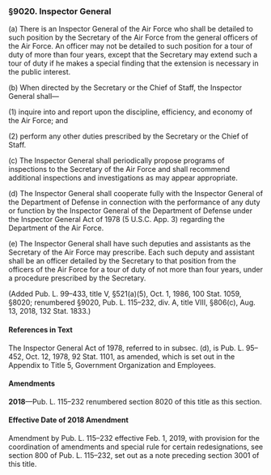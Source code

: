 ### §9020. Inspector General ###

(a) There is an Inspector General of the Air Force who shall be detailed to such position by the Secretary of the Air Force from the general officers of the Air Force. An officer may not be detailed to such position for a tour of duty of more than four years, except that the Secretary may extend such a tour of duty if he makes a special finding that the extension is necessary in the public interest.

(b) When directed by the Secretary or the Chief of Staff, the Inspector General shall—

(1) inquire into and report upon the discipline, efficiency, and economy of the Air Force; and

(2) perform any other duties prescribed by the Secretary or the Chief of Staff.

(c) The Inspector General shall periodically propose programs of inspections to the Secretary of the Air Force and shall recommend additional inspections and investigations as may appear appropriate.

(d) The Inspector General shall cooperate fully with the Inspector General of the Department of Defense in connection with the performance of any duty or function by the Inspector General of the Department of Defense under the Inspector General Act of 1978 (5 U.S.C. App. 3) regarding the Department of the Air Force.

(e) The Inspector General shall have such deputies and assistants as the Secretary of the Air Force may prescribe. Each such deputy and assistant shall be an officer detailed by the Secretary to that position from the officers of the Air Force for a tour of duty of not more than four years, under a procedure prescribed by the Secretary.

(Added Pub. L. 99–433, title V, §521(a)(5), Oct. 1, 1986, 100 Stat. 1059, §8020; renumbered §9020, Pub. L. 115–232, div. A, title VIII, §806(c), Aug. 13, 2018, 132 Stat. 1833.)

#### References in Text ####

The Inspector General Act of 1978, referred to in subsec. (d), is Pub. L. 95–452, Oct. 12, 1978, 92 Stat. 1101, as amended, which is set out in the Appendix to Title 5, Government Organization and Employees.

#### Amendments ####

**2018**—Pub. L. 115–232 renumbered section 8020 of this title as this section.

#### Effective Date of 2018 Amendment ####

Amendment by Pub. L. 115–232 effective Feb. 1, 2019, with provision for the coordination of amendments and special rule for certain redesignations, see section 800 of Pub. L. 115–232, set out as a note preceding section 3001 of this title.